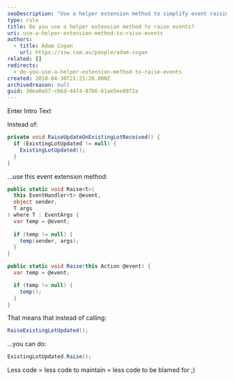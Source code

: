```yaml
---
seoDescription: "Use a helper extension method to simplify event raising and reduce code maintenance complexity."
type: rule
title: Do you use a helper extension method to raise events?
uri: use-a-helper-extension-method-to-raise-events
authors:
  - title: Adam Cogan
    url: https://ssw.com.au/people/adam-cogan
related: []
redirects:
  - do-you-use-a-helper-extension-method-to-raise-events
created: 2018-04-30T21:21:26.000Z
archivedreason: null
guid: 30ea0a57-c66d-44f4-87b6-61ae5ee8972a
---
```

Enter Intro Text

<!--endintro-->

Instead of:

```csharp
private void RaiseUpdateOnExistingLotReceived() {
  if (ExistingLotUpdated != null) {
    ExistingLotUpdated();
  }
}
```

...use this event extension method:

```csharp
public static void Raise<t>(
  this EventHandler<t> @event,
  object sender, 
  T args
) where T : EventArgs {
  var temp = @event;
  
  if (temp != null) {
    temp(sender, args);
  }
}

public static void Raise(this Action @event) {
  var temp = @event;

  if (temp != null) {
    temp();
  }
}
```

That means that instead of calling:

```csharp
RaiseExistingLotUpdated();
```

...you can do:

```csharp
ExistingLotUpdated.Raise();
```

Less code = less code to maintain = less code to be blamed for ;)
